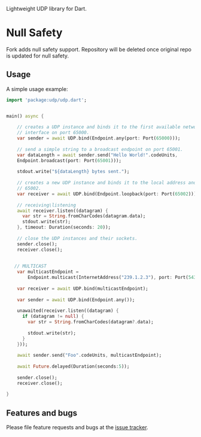 Lightweight UDP library for Dart.

# Null Safety

Fork adds null safety support. Repository will be deleted once original repo is updated for null safety.

## Usage

A simple usage example:

```dart
import 'package:udp/udp.dart';


main() async {
  
    // creates a UDP instance and binds it to the first available network
    // interface on port 65000.
    var sender = await UDP.bind(Endpoint.any(port: Port(65000)));
  
    // send a simple string to a broadcast endpoint on port 65001.
    var dataLength = await sender.send("Hello World!".codeUnits,
    Endpoint.broadcast(port: Port(65001)));
  
    stdout.write("${dataLength} bytes sent.");
  
    // creates a new UDP instance and binds it to the local address and the port
    // 65002.
    var receiver = await UDP.bind(Endpoint.loopback(port: Port(65002)));
  
    // receiving\listening
    await receiver.listen((datagram) {
      var str = String.fromCharCodes(datagram.data);
      stdout.write(str);
    }, timeout: Duration(seconds: 20));
  
    // close the UDP instances and their sockets.
    sender.close();
    receiver.close();
  
  
   // MULTICAST
    var multicastEndpoint =
        Endpoint.multicast(InternetAddress("239.1.2.3"), port: Port(54321));
  
    var receiver = await UDP.bind(multicastEndpoint);
  
    var sender = await UDP.bind(Endpoint.any());
  
    unawaited(receiver.listen((datagram) {
      if (datagram != null) {
        var str = String.fromCharCodes(datagram?.data);
  
        stdout.write(str);
      }
    }));
  
    await sender.send("Foo".codeUnits, multicastEndpoint);
  
    await Future.delayed(Duration(seconds:5));
  
    sender.close();
    receiver.close();
  
}
```

## Features and bugs

Please file feature requests and bugs at the [issue tracker][tracker].

[tracker]: http://github.com/xenoken/udp/issues
